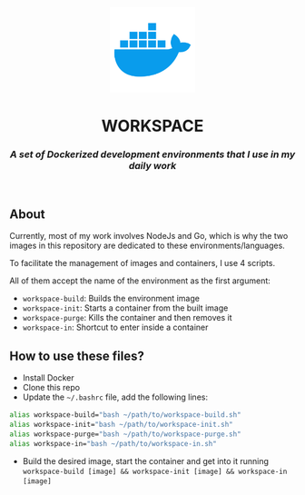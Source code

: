 <p align="center">
    <img width="150px" height="150px" src="./logo.svg"/>
</p>

<h1 align="center">WORKSPACE</h1>
<h3 align="center"><i>A set of Dockerized development environments that I use in my daily work</h3></i></h3>
<br/>

## About

Currently, most of my work involves NodeJs and Go, which is why the two images in this repository are dedicated to these environments/languages.

To facilitate the management of images and containers, I use 4 scripts. 

All of them accept the name of the environment as the first argument:

- `workspace-build`: Builds the environment image
- `workspace-init`: Starts a container from the built image
- `workspace-purge`: Kills the container and then removes it
- `workspace-in`: Shortcut to enter inside a container

## How to use these files?

- Install Docker
- Clone this repo
- Update the `~/.bashrc` file, add the following lines:

```bash
alias workspace-build="bash ~/path/to/workspace-build.sh"
alias workspace-init="bash ~/path/to/workspace-init.sh"
alias workspace-purge="bash ~/path/to/workspace-purge.sh"
alias workspace-in="bash ~/path/to/workspace-in.sh"
```
- Build the desired image, start the container and get into it running `workspace-build [image] && workspace-init [image] && workspace-in [image]`
